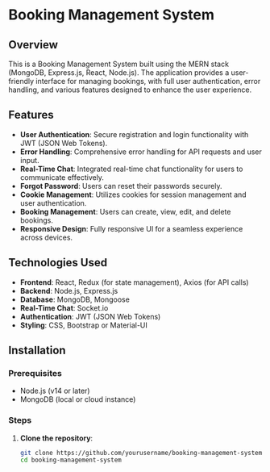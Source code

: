 # Booking Management System

## Overview

This is a Booking Management System built using the MERN stack (MongoDB, Express.js, React, Node.js). The application provides a user-friendly interface for managing bookings, with full user authentication, error handling, and various features designed to enhance the user experience.

## Features

- **User Authentication**: Secure registration and login functionality with JWT (JSON Web Tokens).
- **Error Handling**: Comprehensive error handling for API requests and user input.
- **Real-Time Chat**: Integrated real-time chat functionality for users to communicate effectively.
- **Forgot Password**: Users can reset their passwords securely.
- **Cookie Management**: Utilizes cookies for session management and user authentication.
- **Booking Management**: Users can create, view, edit, and delete bookings.
- **Responsive Design**: Fully responsive UI for a seamless experience across devices.

## Technologies Used

- **Frontend**: React, Redux (for state management), Axios (for API calls)
- **Backend**: Node.js, Express.js
- **Database**: MongoDB, Mongoose
- **Real-Time Chat**: Socket.io
- **Authentication**: JWT (JSON Web Tokens)
- **Styling**: CSS, Bootstrap or Material-UI

## Installation

### Prerequisites

- Node.js (v14 or later)
- MongoDB (local or cloud instance)

### Steps

1. **Clone the repository**:
   ```bash
   git clone https://github.com/yourusername/booking-management-system.git
   cd booking-management-system
   ```
